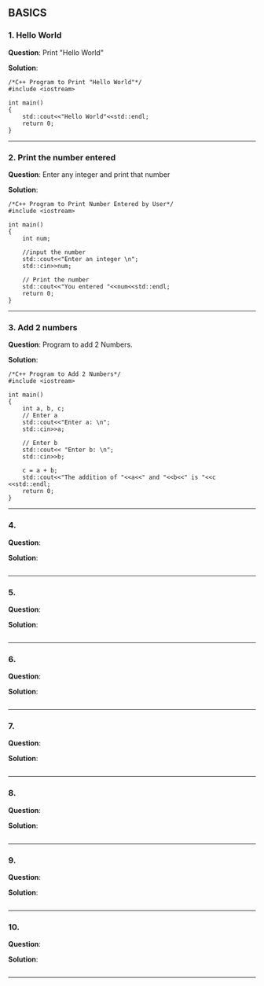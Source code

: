 ## BASICS
### 1. Hello World

**Question**:
Print "Hello World"

**Solution**: 
```
/*C++ Program to Print "Hello World"*/
#include <iostream>

int main()
{
    std::cout<<"Hello World"<<std::endl;
    return 0;
}
```
*****

### 2. Print the number entered

**Question**:
Enter any integer and print that number

**Solution**: 
```
/*C++ Program to Print Number Entered by User*/
#include <iostream>

int main()
{
    int num;

    //input the number
    std::cout<<"Enter an integer \n";
    std::cin>>num;

    // Print the number
    std::cout<<"You entered "<<num<<std::endl;
    return 0;
}
```

*****

### 3. Add 2 numbers

**Question**:
Program to add 2 Numbers.

**Solution**: 
```
/*C++ Program to Add 2 Numbers*/
#include <iostream>

int main()
{
    int a, b, c;
    // Enter a
    std::cout<<"Enter a: \n";
    std::cin>>a;

    // Enter b
    std::cout<< "Enter b: \n";
    std::cin>>b;

    c = a + b;
    std::cout<<"The addition of "<<a<<" and "<<b<<" is "<<c <<std::endl;
    return 0;
}
```

*****

### 4. 

**Question**:


**Solution**: 
```

```

*****

### 5. 

**Question**:


**Solution**: 
```

```

*****

### 6. 

**Question**:


**Solution**: 
```

```

*****

### 7. 

**Question**:


**Solution**: 
```

```

*****

### 8. 

**Question**:


**Solution**: 
```

```

*****

### 9. 

**Question**:


**Solution**: 
```

```

*****

### 10. 

**Question**:


**Solution**: 
```

```

*****
